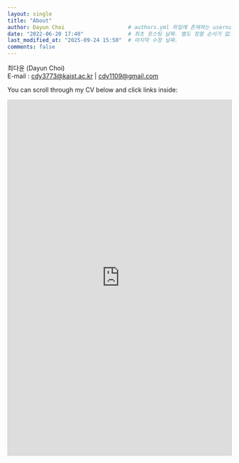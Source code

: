 ```yaml
---
layout: single
title: "About"
author: Dayun Choi                    # authors.yml 파일에 존재하는 username 값
date: "2022-06-20 17:40"              # 최초 포스팅 날짜. 별도 정렬 순서가 없으면 이 값으로 정렬됨. 파일명에 기록되어있다면 생략 가능.
last_modified_at: "2025-09-24 15:50"  # 마지막 수정 날짜.
comments: false
---
```


최다윤 (Dayun Choi)  
E-mail : cdy3773@kaist.ac.kr | cdy1109@gmail.com


<style>
/* PC: 기본 PDF iframe 표시 */
.pc-only { display: block; }
.mobile-only { display: none; }

/* 모바일 화면일 때는 PDF.js 뷰어만 표시 */
@media screen and (max-width: 1024px) {
  .pc-only { display: none; }
  .mobile-only { display: block; }
}
</style>

You can scroll through my CV below and click links inside:

<!-- 기본 PDF embed (PC 전용) -->
<div class="cv-pdf pc-only">
  <iframe src="/assets/pdf/CV_Dayun_Choi.pdf" 
          width="100%" height="800px"
          style="border:1px solid #ccc;" allowfullscreen></iframe>
</div>

<!-- PDF.js embed (모바일 전용) -->
<div class="cv-pdf mobile-only">
  <iframe src="https://mozilla.github.io/pdf.js/web/viewer.html?file=/assets/pdf/CV_Dayun_Choi.pdf"
          width="100%" height="800px"
          style="border:1px solid #ccc;"></iframe>
</div>